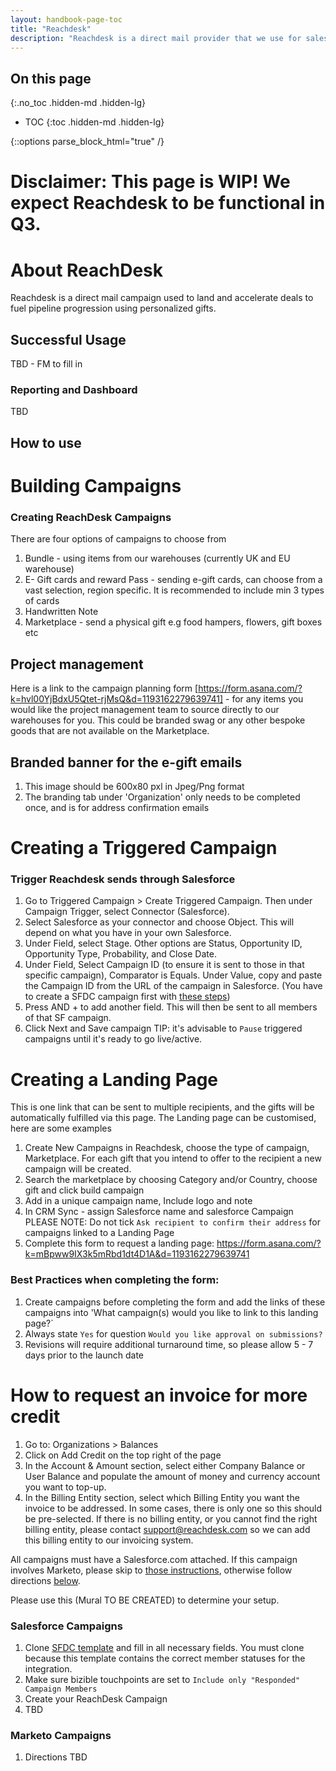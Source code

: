 ```yaml
---
layout: handbook-page-toc
title: "Reachdesk"
description: "Reachdesk is a direct mail provider that we use for sales and marketing campaigns to fuel pipeline progression using personalized gifts"
---
```


<link rel="stylesheet" type="text/css" href="/stylesheets/biztech.css" />

## On this page
{:.no_toc .hidden-md .hidden-lg}

- TOC
{:toc .hidden-md .hidden-lg}

{::options parse_block_html="true" /}

# Disclaimer: This page is WIP! We expect Reachdesk to be functional in Q3.

# About ReachDesk
Reachdesk is a direct mail campaign used to land and accelerate deals to fuel pipeline progression using personalized gifts.

## Successful Usage
TBD - FM to fill in

### Reporting and Dashboard
TBD

## How to use 
 

# Building Campaigns
### Creating ReachDesk Campaigns
There are four options of campaigns to choose from
1. Bundle - using items from our warehouses (currently UK and EU warehouse)
1. E- Gift cards and reward Pass - sending e-gift cards, can choose from a vast selection, region specific. It is recommended to include min 3 types of cards
1. Handwritten Note
1. Marketplace - send a physical gift e.g food hampers, flowers, gift boxes etc

## Project management 

Here is a link to the campaign planning form [https://form.asana.com/?k=hvl00YjBdxU5Qtet-rjMsQ&d=1193162279639741] - for any items you would like the project management team to source directly to our warehouses for you. This could be branded swag or any other bespoke goods that are not available on the Marketplace. 

## Branded banner for the e-gift emails 

1. This image should be 600x80 pxl in Jpeg/Png format 
1. The branding tab under 'Organization' only needs to be completed once, and is for address confirmation emails 

# Creating a Triggered Campaign

### Trigger Reachdesk sends through Salesforce
1. Go to Triggered Campaign > Create Triggered Campaign. Then under Campaign Trigger, select Connector (Salesforce).
1. Select Salesforce as your connector and choose Object. This will depend on what you have in your own Salesforce.
1. Under Field, select Stage. Other options are  Status, Opportunity ID, Opportunity Type, Probability, and Close Date.
1. Under Field, Select Campaign ID (to ensure it is sent to those in that specific campaign), Comparator is Equals. Under Value, copy and paste the Campaign ID from the URL of the campaign in Salesforce. (You have to create a SFDC campaign first with [these steps](handbook/marketing/marketing-operations/reachdesk/#non-marketo-campaigns))
1. Press AND + to add another field. This will then be sent to all members of that SF campaign. 
1. Click Next and Save campaign
TIP: it's advisable to `Pause` triggered campaigns until it's ready to go live/active.

# Creating a Landing Page

This is one link that can be sent to multiple recipients, and the gifts will be automatically fulfilled via this page. The Landing page can be customised, here are some examples

1. Create New Campaigns in Reachdesk, choose the type of campaign, Marketplace. For each gift that you intend to offer to the recipient a new campaign will be created.
1. Search the marketplace by choosing Category and/or Country, choose gift and click build campaign
1. Add in a unique campaign name, Include logo and note 
1. In CRM Sync - assign Salesforce name and salesforce Campaign
PLEASE NOTE: Do not tick `Ask recipient to confirm their address` for  campaigns linked to a Landing Page
1. Complete this form to request a landing page: https://form.asana.com/?k=mBpww9IX3k5mRbd1dt4D1A&d=1193162279639741
 
### Best Practices when completing the form:
1. Create campaigns before completing the form and add the links of these campaigns into 'What campaign(s) would you like to link to this landing page?`
1. Always state `Yes` for question `Would you like approval on submissions?`
1. Revisions will require additional turnaround time, so please allow 5 - 7 days prior to the launch date


# How to request an invoice for more credit

1. Go to: Organizations > Balances
1. Click on Add Credit on the top right of the page
1. In the Account & Amount section, select either Company Balance or User Balance and populate the amount of money and currency account you want to top-up.
1. In the Billing Entity section, select which Billing Entity you want the invoice to be addressed. In some cases, there is only one so this should be pre-selected. If there is no billing entity, or you cannot find the right billing entity, please contact support@reachdesk.com so we can add this billing entity to our invoicing system.


All campaigns must have a Salesforce.com attached. If this campaign involves Marketo, please skip to [those instructions](handbook/marketing/marketing-operations/reachdesk/#marketo-campaigns), otherwise follow directions [below](handbook/marketing/marketing-operations/reachdesk/#salesforce-campaigns).

Please use this (Mural TO BE CREATED) to determine your setup.

### Salesforce Campaigns
1. Clone [SFDC template](https://gitlab.my.salesforce.com/7014M000001vgGz) and fill in all necessary fields. You must clone because this template contains the  correct member statuses for the integration.
1. Make sure bizible touchpoints are set to `Include only "Responded" Campaign Members`
1. Create your ReachDesk Campaign
1. TBD


### Marketo Campaigns
1. Directions TBD
